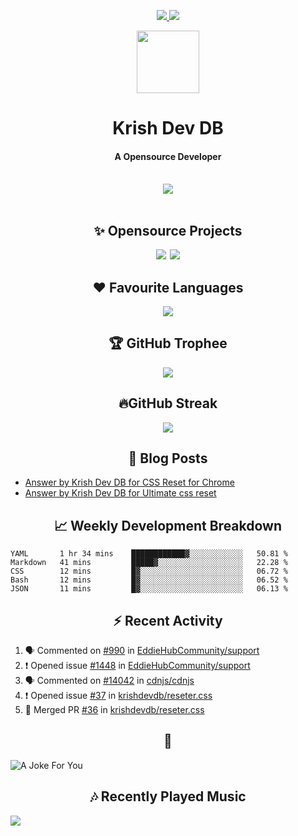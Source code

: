 <div align="center">
<p>
<a href="#projects">
<img src="https://img.shields.io/github/stars/krishdevdb?affiliations=OWNER%2CCOLLABORATOR&logo=github&style=for-the-badge&label=Star">
</a>
<a href="https://github.com/krishdevdb?tab=followers">
<img src="https://img.shields.io/github/followers/krishdevdb?logo=github&style=for-the-badge"></a>
</p>
<img height="100px" width="100px" src="https://github.com/krishdevdb/krishdevdb/raw/master/images/avatar.png">
<br>
<h1>Krish Dev DB</h1>
<h4>A Opensource Developer</h4>
<br>
</div>
<div align="center">
<img src="https://github-readme-stats.vercel.app/api?username=krishdevdb&show_icons=true&count_private=true">
<br>
</div>

<div align="center">
<br>
<h2 id="projects"> ✨ Opensource Projects</h2>
<a href="https://github.com/krishdevdb/reseter.css"><img src="https://github-readme-stats.vercel.app/api/pin/?username=krishdevdb&repo=reseter.css&show_icons=true&count_private=true&layout=compact"></a>&#8198;
<a href="https://github.com/krishdevdb/readme-template"><img src="https://github-readme-stats.vercel.app/api/pin/?username=krishdevdb&repo=readme-template&show_icons=true&count_private=true&layout=compact"></a>
<br>
</div>

<div align="center">
<h2 id="languages"> ❤ Favourite Languages </h2>
<img src="https://github-readme-stats.vercel.app/api/top-langs/?username=krishdevdb&show_icons=true&count_private=true&layout=compact">
</div>

<div align="center">
<h2 id="trophee">🏆 GitHub Trophee</h2>
<img src="https://github-profile-trophy.vercel.app/?username=krishdevdb&row=1&no-frame=true">
<br>
</div>

<div align="center">
<h2 id="streak">🔥GitHub Streak</h2>
<img src="https://github-readme-streak-stats.herokuapp.com/?user=krishdevdb">
<br>
</div>


<h2 align="center" id="posts"> 📕 Blog Posts </h2>

<!-- BLOG-POSTS:START -->
- [Answer by Krish Dev DB for CSS Reset for Chrome](https://stackoverflow.com/questions/12936753/css-reset-for-chrome/67345930#67345930)
- [Answer by Krish Dev DB for Ultimate css reset](https://stackoverflow.com/questions/48488800/ultimate-css-reset/67331930#67331930)
<!-- BLOG-POSTS:END -->

<h2 align="center" id="breakdown"> 📈 Weekly Development Breakdown </h2>

<!--START_SECTION:waka-->
```text
YAML       1 hr 34 mins    ████████████▓░░░░░░░░░░░░   50.81 % 
Markdown   41 mins         █████▓░░░░░░░░░░░░░░░░░░░   22.28 % 
CSS        12 mins         █▓░░░░░░░░░░░░░░░░░░░░░░░   06.72 % 
Bash       12 mins         █▓░░░░░░░░░░░░░░░░░░░░░░░   06.52 % 
JSON       11 mins         █▓░░░░░░░░░░░░░░░░░░░░░░░   06.13 % 
```
<!--END_SECTION:waka-->

<h2 align="center" id="activity"> ⚡ Recent Activity </h2>

<!--START_SECTION:activity-->
1. 🗣 Commented on [#990](https://github.com/EddieHubCommunity/support/issues/990) in [EddieHubCommunity/support](https://github.com/EddieHubCommunity/support)
2. ❗️ Opened issue [#1448](https://github.com/EddieHubCommunity/support/issues/1448) in [EddieHubCommunity/support](https://github.com/EddieHubCommunity/support)
3. 🗣 Commented on [#14042](https://github.com/cdnjs/cdnjs/issues/14042) in [cdnjs/cdnjs](https://github.com/cdnjs/cdnjs)
4. ❗️ Opened issue [#37](https://github.com/krishdevdb/reseter.css/issues/37) in [krishdevdb/reseter.css](https://github.com/krishdevdb/reseter.css)
5. 🎉 Merged PR [#36](https://github.com/krishdevdb/reseter.css/pull/36) in [krishdevdb/reseter.css](https://github.com/krishdevdb/reseter.css)
<!--END_SECTION:activity-->

<h2 align="center" id="joke">🤣</h2>

<img align="center" alt="A Joke For You" src="https://readme-jokes.vercel.app/api">

<h2 align="center" id="music"> 🎶 Recently Played Music </h2>

<a href="https://spotify-github-profile.vercel.app/api/view.svg?uid=s5rojvf8u4ywr2pap5s9es1bg&redirect=true"><img align="center" src="https://spotify-github-profile.vercel.app/api/view.svg?uid=s5rojvf8u4ywr2pap5s9es1bg&cover_image=true&theme=compact"></a>
